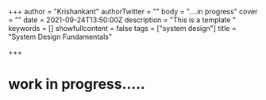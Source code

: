 +++
author = "Krishankant"
authorTwitter = ""
body = "....in progress"
cover = ""
date = 2021-09-24T13:50:00Z
description = "This is a template "
keywords = []
showfullcontent = false
tags = ["system design"]
title = "System Design Fundamentals"

+++
# work in progress.....